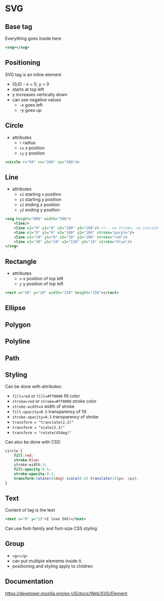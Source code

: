 # SVG

## Base tag

Everything goes inside here

```xml
<svg></svg>
```

## Positioning

SVG tag is an inline element

- (0,0) - x = 0, y = 0
- starts at top left
- y increases vertically down
- can use negative values
	- -x goes left
	- -y goes up

## Circle

- attributes
	- `r` radius
	- `cx` x position
	- `cy` y position

```xml
<circle r="50" cx="200" cy="300"/>
```

## Line

- attributes
	- `x1` starting x position
	- `y1` starting y position
	- `x2` ending x position
	- `y2` ending y position

```xml
<svg height="800" width="500">
	<line/>
	<line x1="0" y1="0" x2="100" y2="100"/> <!-- no stroke, so invisible -->
	<line x1="0" y1="0" x2="100" y2="100" stroke="purple"/>
	<line x1="10" y1="0" x2="10" y2="100" stroke="red"/>
	<line x1="30" y1="10" x2="130" y2="10" stroke="blue"/>
</svg>
```

## Rectangle

- attributes
	- `x` x position of top left
	- `y` y position of top left

```xml
<rect x="50" y="20" width="150" height="150"></rect>
```

## Ellipse
## Polygon
## Polyline
## Path

## Styling

Can be done with attributes:

- `fill=red` or `fill=#ff0000` fill color
- `stroke=red` or `stroke=#ff0000` stroke color
- `stroke-width=4` width of stroke
- `fill-opacity=0.5` transparency of fill
- `stroke-opacity=0.5` transparency of stroke
- `transform = "translate(2,3)"`
- `transform = "scale(2.1)"`
- `transform = "rotate(45deg)"`


Can also be done with CSS:

```css
circle {
	fill:red;
	stroke:blue;
	stroke-width:3;
	fill-opacity:0.5;
	stroke-opacity:0.1;
	transform:rotate(45deg) scale(0.4) translate(155px, 1px);
}
```

## Text

Content of tag is the text

```xml
<text x="0" y="15">I love SVG!</text>
```

Can use font-family and font-size CSS styling

## Group

- `<g></g>`
- can put multiple elements inside it.
- positioning and styling apply to children


## Documentation

https://developer.mozilla.org/en-US/docs/Web/SVG/Element
